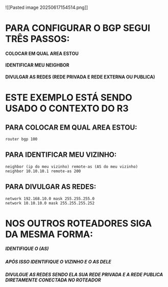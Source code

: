 

![[Pasted image 20250617154514.png]]

# PARA CONFIGURAR O BGP  SEGUI TRÊS PASSOS:

#### COLOCAR EM QUAL AREA ESTOU
#### IDENTIFICAR MEU NEIGHBOR

#### DIVULGAR AS REDES (REDE PRIVADA E REDE EXTERNA OU PUBLICA)

# ESTE EXEMPLO ESTÁ SENDO USADO O CONTEXTO DO R3
## PARA COLOCAR EM QUAL AREA ESTOU:

```
router bgp 100
```

## PARA IDENTIFICAR MEU VIZINHO:

```
neighbor (ip do meu vizinho) remote-as (AS do meu vizinho)
neighbor 10.10.10.1 remote-as 200
```


## PARA DIVULGAR AS REDES:


```
network 192.168.10.0 mask 255.255.255.0
network 10.10.10.0 mask 255.255.255.252
```

# NOS OUTROS ROTEADORES SIGA DA MESMA FORMA:

##### IDENTIFIQUE O (AS) 

##### APÓS ISSO IDENTIFIQUE O VIZINHO E O AS DELE

##### DIVULGUE AS REDES SENDO ELA SUA REDE PRIVADA E A REDE PUBLICA DIRETAMENTE CONECTADA NO ROTEADOR
